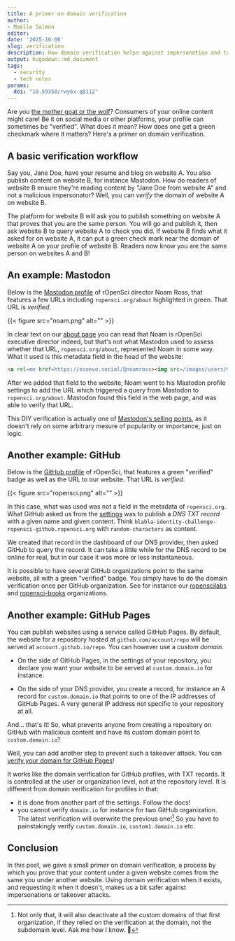 ```yaml
---
title: A primer on domain verification
author: 
- Maëlle Salmon
editor:
date: '2025-10-06'
slug: verification
description: How domain verification helps against impersonation and takeover attacks, and how to use it.
output: hugodown::md_document
tags:
  - security
  - tech notes
params:
  doi: "10.59350/rwy6x-q8112"
---
```


Are you [the mother goat or the wolf](https://en.wikipedia.org/wiki/The_Wolf_and_the_Seven_Young_Goats)?
Consumers of your online content might care!
Be it on social media or other platforms, your profile can sometimes be "verified".
What does it mean? How does one get a green checkmark where it matters?
Here's a primer on domain verification.

## A basic verification workflow

Say you, Jane Doe, have your resume and blog on website A.
You also publish content on website B, for instance Mastodon.
How do readers of website B ensure they're reading content by "Jane Doe from website A" and not a malicious impersonator?
Well, you can _verify_ the domain of website A on website B.

The platform for website B will ask you to publish something on website A that proves that you are the same person.
You will go and publish it, then ask website B to query website A to check you did.
If website B finds what it asked for on website A, it can put a green check mark near the domain of website A on your profile of website B.
Readers now know you are the same person on websites A and B!

## An example: Mastodon

Below is the [Mastodon profile](https://ecoevo.social/@noamross) of rOpenSci director Noam Ross, that features a few URLs including `ropensci.org/about` highlighted in green. 
That URL is _verified_.

{{< figure src="noam.png" alt="" >}}

In clear text on our [about page](/about/) you can read that Noam is rOpenSci executive director indeed, but that's not what Mastodon used to assess whether that URL, `ropensci.org/about`, represented Noam in some way.
What it used is this metadata field in the head of the website:

```html
<a rel=me href=https://ecoevo.social/@noamross><img src=/images/users/mastodon.svg alt style=max-width:16px;max-height:16px></a>
```

After we added that field to the website, Noam went to his Mastodon profile settings to add the URL which triggered a query from Mastodon to `ropensci.org/about`.
Mastodon found this field in the web page, and was able to verify that URL.

This DIY verification is actually one of [Mastodon's selling points](https://joinmastodon.org/verification), as it doesn't rely on some arbitrary mesure of popularity or importance, just on logic.

## Another example: GitHub

Below is the [GitHub profile](https://github.com/ropensci) of rOpenSci, that features a green "verified" badge as well as the URL to our website. 
That URL is _verified_.

{{< figure src="ropensci.png" alt="" >}}

In this case, what was used was not a field in the metadata of `ropensci.org`.
What GitHub asked us from the [settings](https://docs.github.com/en/organizations/managing-organization-settings/verifying-or-approving-a-domain-for-your-organization) was to publish a _DNS TXT record_ with a given name and given content. Think `blabla-identity-challenge-ropensci-github.ropensci.org` with `random-characters` as content.

We created that record in the dashboard of our DNS provider, then asked GitHub to query the record.
It can take a little while for the DNS record to be online for real, but in our case it was more or less instantaneous.

It is possible to have several GitHub organizations point to the same website, all with a green "verified" badge.
You simply have to do the domain verification once per GitHub organization.
See for instance our [ropenscilabs](https://github.com/ropenscilabs) and [ropensci-books](https://github.com/ropensci-books) organizations.

## Another example: GitHub Pages

You can publish websites using a service called GitHub Pages.
By default, the website for a repository hosted at `github.com/account/repo` will be served at `account.github.io/repo`.
You can however use a _custom domain_.

- On the side of GitHub Pages, in the settings of your repository, you declare you want your website to be served at `custom.domain.io` for instance.

- On the side of your DNS provider, you create a record, for instance an A record for `custom.domain.io` that points to one of the IP addresses of GitHub Pages. A very general IP address not specific to your repository at all.

And... that's it! So, what prevents anyone from creating a repository on GitHub with malicious content and have its custom domain point to `custom.domain.io`?

Well, you can add another step to prevent such a takeover attack.
You can [verify your domain for GitHub Pages](https://docs.github.com/en/pages/configuring-a-custom-domain-for-your-github-pages-site/verifying-your-custom-domain-for-github-pages)!

It works like the domain verification for GitHub profiles, with TXT records. 
It is controlled at the user or organization level, not at the repository level.
It is different from domain verification for profiles in that:

- it is done from another part of the settings. Follow the docs!
- you cannot verify `domain.io` for instance for two GitHub organization. The latest verification will overwrite the previous one![^ouch] So you have to painstakingly verify `custom.domain.io`, `custom1.domain.io` etc.

[^ouch]: Not only that, it will also deactivate all the custom domains of that first organization, if they relied on the verification at the domain, not the subdomain level. Ask me how I know. :melting_face:

## Conclusion

In this post, we gave a small primer on domain verification, a process by which you prove that your content under a given website comes from the same you under another website.
Using domain verification when it exists, and requesting it when it doesn't, makes us a bit safer against impersonations or takeover attacks.